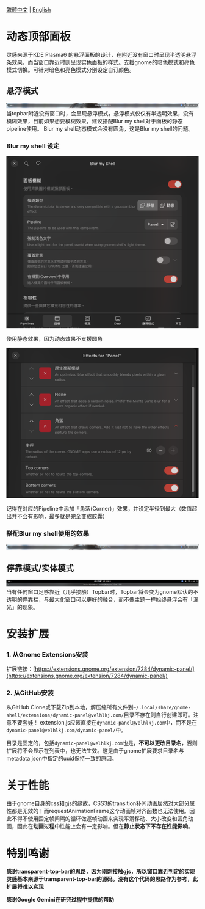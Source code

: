 [繁體中文](README.md) | [English](README-en.md) 
# 动态顶部面板
灵感来源于KDE Plasma6 的悬浮面板的设计，在附近没有窗口时呈现半透明悬浮条效果，而当窗口靠近时则呈现实色面板的样式。支援gnome的暗色模式和亮色模式切换。可针对暗色和亮色模式分别设定自订颜色。

## 悬浮模式
![悬浮模式](readme_images/transparent.png)
当topbar附近没有窗口时，会呈现悬浮模式，悬浮模式仅仅有半透明效果，没有模糊效果，目前如果想要模糊效果，建议搭配Blur my shell对于面板的静态pipeline使用。 Blur my shell动态模式会没有圆角，这是Blur my shell的问题。
### Blur my shell 设定
![Blur my shell 设定](readme_images/bms_settings1.png)

使用静态效果，因为动态效果不支援圆角

![Blur my shell Pipeline 设定](readme_images/bms_settings2.png)

记得在对应的Pipeline中添加「角落(Corner)」效果，并设定半径到最大（数值超出并不会有影响，最多就是完全变成胶囊）
### 搭配Blur my shell使用的效果
![带模糊的悬浮效果](readme_images/blur.png)

## 停靠模式/实体模式
![停靠模式](readme_images/solid.png)
当有任何窗口足够靠近（几乎接触）Topbar时，Topbar将会变为gnome默认的不透明的停靠栏，与最大化窗口可以更好的融合，而不像主题一样始终悬浮会有「漏光」的现象。

# 安装扩展
### 1. 从Gnome Extensions安装
扩展链接：[https://extensions.gnome.org/extension/7284/dynamic-panel/](https://extensions.gnome.org/extension/7284/dynamic-panel/)
### 2. 从GitHub安装
从GitHub Clone或下载Zip到本地，解压缩所有文件到`~/.local/share/gnome-shell/extensions/dynamic-panel@velhlkj.com/`目录不存在则自行创建即可。注意不要套娃！ extension.js应该直接在`dynamic-panel@velhlkj.com`中，而不是在`dynamic-panel@velhlkj.com/dynamic-panel/`中。

目录是固定的，包括`dynamic-panel@velhlkj.com`也是，**不可以更改目录名**，否则扩展将不会显示在列表中，也无法生效。这是由于gnome扩展要求目录名与metadata.json中指定的uuid保持一致的原因。

# 关于性能
由于gnome自身的css和gjs的缘故，CSS3的transition补间动画居然对大部分属性都是无效的！而requestAnimationFrame这个动画帧对齐函数也无法使用。因此不得不使用固定帧间隔的循环做逐帧动画来实现平滑移动、大小改变和圆角动画，因此在**动画过程中**性能上会有一定影响。但在**静止状态下不存在性能影响**。

# 特别鸣谢
**感谢transparent-top-bar的思路，因为刚刚接触gjs，所以窗口靠近判定的实现灵感基本来源于transparent-top-bar的源码。没有这个代码的思路作为参考，此扩展将难以实现**

**感谢Google Gemini在研究过程中提供的帮助**